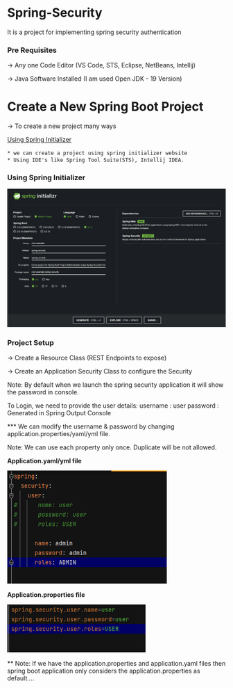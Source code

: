 # Spring-Security
It is a project for implementing spring security authentication


### Pre Requisites

-> Any one Code Editor (VS Code, STS, Eclipse, NetBeans, Intellij)

-> Java Software Installed (I am used Open JDK - 19 Version)

# Create a New Spring Boot Project

-> To create a new project many ways

[Using Spring Initializer](https://start.spring.io)

    * we can create a project using spring initializer website
    * Using IDE's like Spring Tool Suite(STS), Intellij IDEA.


### Using Spring Initializer

![img.png](src/main/resources/static/img.png)


### Project Setup

-> Create a Resource Class (REST Endpoints to expose)

-> Create an Application Security Class to configure the Security

Note: By default when we launch the spring security application it will show the password in console.

To Login, we need to provide the user details:
    username : user
    password : Generated in Spring Output Console

*** We can modify the username & password by changing application.properties/yaml/yml file.

Note: We can use each property only once. Duplicate will be not allowed.

**Application.yaml/yml file**

![img_1.png](src/main/resources/static/img_1.png)

**Application.properties file**

![img_2.png](src/main/resources/static/img_2.png)

** Note: If we have the application.properties and application.yaml files then spring boot application only 
considers the application.properties as default....